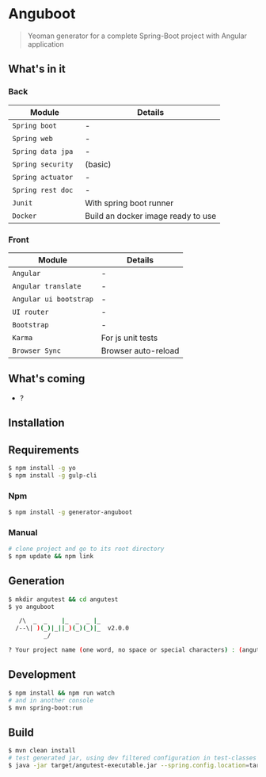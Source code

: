 # Anguboot

> Yeoman generator for a complete Spring-Boot project with Angular application

## What's in it

### Back

Module | Details
--- | ---
`Spring boot` | -
`Spring web` | -
`Spring data jpa` | -
`Spring security ` | (basic)
`Spring actuator` | -
`Spring rest doc` | -
`Junit` | With spring boot runner
`Docker` | Build an docker image ready to use

### Front

Module | Details
--- | ---
`Angular` | -
`Angular translate` | -
`Angular ui bootstrap` | -
`UI router` | -
`Bootstrap` | -
`Karma` | For js unit tests
`Browser Sync` | Browser auto-reload

## What's coming

* ?

## Installation

## Requirements

```bash
$ npm install -g yo
$ npm install -g gulp-cli
```

### Npm

```bash
$ npm install -g generator-anguboot
```

### Manual

```bash
# clone project and go to its root directory
$ npm update && npm link
```

## Generation

```bash
$ mkdir angutest && cd angutest
$ yo anguboot

   /\  _  _    |_  _  _ |_
  /--\| )(_)|_||_)(_)(_)|_  v2.0.0
          _/

? Your project name (one word, no space or special characters) : (angutest)
```

## Development

```bash
$ npm install && npm run watch
# and in another console
$ mvn spring-boot:run
```

## Build

```bash
$ mvn clean install
# test generated jar, using dev filtered configuration in test-classes
$ java -jar target/angutest-executable.jar --spring.config.location=target/test-classes/
```
